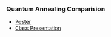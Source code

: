 ### Quantum Annealing Comparision

- [Poster](https://github.com/dhruv857/QuantumAnnealingComparision/blob/master/poster/main.pdf)
- [Class Presentation](https://docs.google.com/presentation/d/1Q9G3nCnZ7ctMq6m-IxFjiMhH8QPnd-yA2MJr5XcNFSw/edit?usp=sharing)
